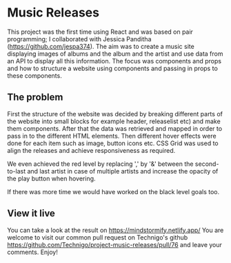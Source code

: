 # Music Releases
This project was the first time using React and was based on pair programming; I collaborated with Jessica Panditha (https://github.com/jespa374). 
The aim was to create a music site displaying images of albums and the album and the artist and use data from an API to display all this information. The focus was components and props and how to structure a website using components and passing in props to these components.

## The problem

First the structure of the website was decided by breaking different parts of the website into small blocks for example header, releaselist etc) and make them components. After that the data was retrieved and mapped in order to pass in to the different HTML elements. Then different hover effects were done for each item such as image, button icons etc. CSS Grid was used to align the releases and achieve responsiveness as required.

We even achieved the red level by replacing ',' by '&' between the second-to-last and last artist in case of multiple artists and increase the opacity of the play button when hovering.

If there was more time we would have worked on the black level goals too.

## View it live

You can take a look at the result on https://mindstormify.netlify.app/ You are welcome to visit our common pull request on Technigo's github https://github.com/Technigo/project-music-releases/pull/76 and leave your comments. Enjoy!
